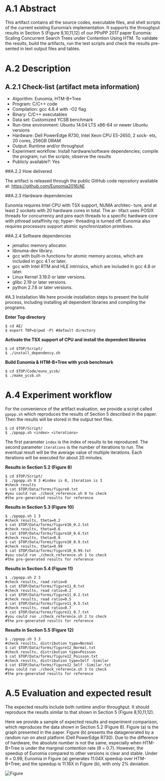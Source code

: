 # A.1 Abstract

This artifact contains all the source codes, executable files, and
shell scripts of the current existing Eunomia’s implementation. It
supports the throughput results in Section 5 (Figure 8,10,11,12)
of our PPoPP 2017 paper Eunomia: Scaling Concurrent Search
Trees under Contention Using HTM. To validate the results,
build the artifacts, run the test scripts and check the results pre-
sented in text output files and tables.

# A.2 Description

## A.2.1 Check-list (artifact meta information)

* Algorithm: Eunomia, HTM-B+Tree
* Program: C/C++ code
* Compilation: gcc 4.8.4 with -O2 flag
* Binary: C/C++ executables
* Data set: Customized YCSB benchmark
* Run-time environment: Ubuntu 14.04 LTS x86-64 or newer Ubuntu
versions
* Hardware: Dell PowerEdge R730, Intel Xeon CPU E5-2650, 2 sock-
ets, 20 cores, 256GB DRAM
* Output: Runtime and/or throughput
* Experiment workflow: Install hardware/software dependencies;
compile the program; run the scripts; observe the results
* Publicly available?: Yes

##A.2.2 How delivered

The artifact is released through the public GitHub code repository
available at: https://github.com/Eunomia2016/AE

##A.2.3 Hardware dependencies

Eunomia requires Intel CPU with TSX support, NUMA architec-
ture, and at least 2 sockets with 20 hardware cores in total. The ar-
tifact uses POSIX threads for concurrency and pins each threads to
a specific hardware core with pthread setaffinity np; hyper-
threading is turned off. Eunomia also requires processors support
atomic synchronization primitives.

##A.2.4 Software dependencies

* jemalloc memory allocator.
* libnuma-dev library.
* gcc with built-in functions for atomic memory access, which
are included in gcc 4.1 or later.
* gcc with Intel RTM and HLE intrinsics, which are included in
gcc 4.8 or later.
* Linux Kernel 3.19.0 or later versions.
* glibc 2.19 or later versions.
* python 2.7.6 or later versions.

#A.3 Installation
We here provide installation steps to present the build process,
including installing all dependent libraries and compiling the
programs.

**Enter Top directory**

	$ cd AE/
	$ export TOP=$(pwd -P) #default directory

**Activate the TSX support of CPU and install the dependent
libraries**

	$ cd $TOP/Script/
	$ ./install_dependency.sh

**Build Eunomia & HTM-B+Tree with ycsb benchmark**

	$ cd $TOP/Code/euno_ycsb/
	$ ./make_ycsb.sh

# A.4 Experiment workflow
For the convenience of the artifact evaluation, we provide a script called `ppopp.sh` which reproduces the results of Section 5 described in the paper. Then the results will be stored in the output text files.	

	$ cd $TOP/Script/
	$ ./ppopp.sh <index> <iterations>

The first parameter `index` is the index of results to be reproduced. The second parameter `iterations` is the number of iterations to run. The eventual result will be the average value of
multiple iterations. Each iterations will be executed for about 20 minutes.	

**Results in Section 5.2 (Figure 8)**

	$ cd $TOP/Script/
	$ ./ppopp.sh 0 3 #index is 0, iteration is 3
	#check results
	$ cat $TOP/Data/forms/figure8.txt
	#you could run ./check_reference.sh 0 to check
	#the pre-generated results for reference

**Results in Section 5.3 (Figure 10)**

	$ ./ppopp.sh 1 3
	#check results, theta=0.2
	$ cat $TOP/Data/forms/figure10_0.2.txt
	#check results, theta=0.6
	$ cat $TOP/Data/forms/figure10_0.6.txt
	#check results, theta=0.9
	$ cat $TOP/Data/forms/figure10_0.9.txt
	#check results, theta=0.99
	$ cat $TOP/Data/forms/figure10_0.99.txt
	#you could run ./check_reference.sh 1 to check
	#the pre-generated results for reference

**Results in Section 5.4 (Figure 11)**

	$ ./ppopp.sh 2 3
	#check results, read ratio=0
	$ cat $TOP/Data/forms/figure11_0.txt
	#check results, read ratio=0.2
	$ cat $TOP/Data/forms/figure11_0.2.txt
	#check results, read ratio=0.5
	$ cat $TOP/Data/forms/figure11_0.5.txt
	#check results, read ratio=0.7
	$ cat $TOP/Data/forms/figure11_0.7.txt
	#you could run ./check_reference.sh 2 to check
	#the pre-generated results for reference

**Results in Section 5.5 (Figure 12)**	

	$ ./ppopp.sh 3 3
	#check results, distribution type=Normal
	$ cat $TOP/Data/forms/figure12_Normal.txt
	#check results, distribution type=Poisson
	$ cat $TOP/Data/forms/figure12_Poisson.txt
	#check results, distribution type=Self -Similar
	$ cat $TOP/Data/forms/figure12_Self -Similar.txt
	#you could run ./check_reference.sh 3 to check
	#the pre-generated results for reference

# A.5 Evaluation and expected result
The expected results include both runtime and/or throughput. It should reproduce the results similar to that shown in Section 5 (Figure 8,10,11,12).

Here we provide a sample of expected results and experiment
comparison, which reproduces the data shown in Section 5.2 (Figure 8). Figure (a) is the graph presented in the paper. Figure (b) presents the datagenerated by a random run on atest platform (Dell PowerEdge R730). Due to the difference of hardware, the absolute number is not the same, especially when HTM-B+Tree is under the marginal contention rate (θ = 0.7). However, the speedup of Eunomia compared to other versions is clear and stable. Under θ = 0.99, Eunomia in Figure (a) generates 11.04X speedup over HTM-
B+Tree; and the speedup is 11.16X in Figure (b), with only 2% deviation.

![Figure](http://p1.bpimg.com/4851/9c5f819a793692fe.jpg)
